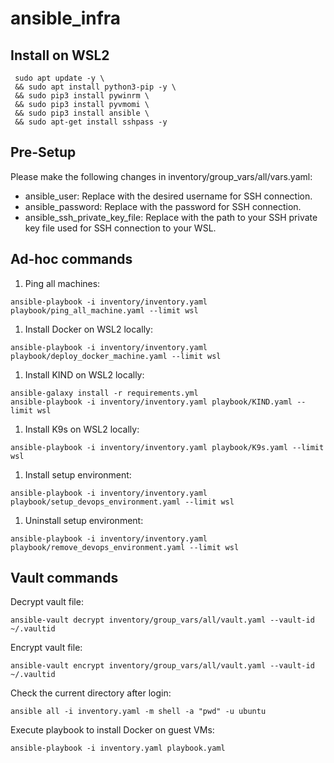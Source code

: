 # ansible_infra
## Install on WSL2
```
 sudo apt update -y \
 && sudo apt install python3-pip -y \
 && sudo pip3 install pywinrm \
 && sudo pip3 install pyvmomi \
 && sudo pip3 install ansible \
 && sudo apt-get install sshpass -y
```

## Pre-Setup
Please make the following changes in inventory/group_vars/all/vars.yaml:
* ansible_user: Replace with the desired username for SSH connection.
* ansible_password: Replace with the password for SSH connection.
* ansible_ssh_private_key_file: Replace with the path to your SSH private key file used for SSH connection to your WSL.
## Ad-hoc commands

1. Ping all machines:
```
ansible-playbook -i inventory/inventory.yaml playbook/ping_all_machine.yaml --limit wsl
```
1. Install Docker on WSL2 locally:
```
ansible-playbook -i inventory/inventory.yaml playbook/deploy_docker_machine.yaml --limit wsl
```
1. Install KIND on WSL2 locally:
```
ansible-galaxy install -r requirements.yml 
ansible-playbook -i inventory/inventory.yaml playbook/KIND.yaml --limit wsl
```
1. Install K9s on WSL2 locally:
```
ansible-playbook -i inventory/inventory.yaml playbook/K9s.yaml --limit wsl
```

1. Install setup environment:
```
ansible-playbook -i inventory/inventory.yaml playbook/setup_devops_environment.yaml --limit wsl
```

1. Uninstall setup environment:
```
ansible-playbook -i inventory/inventory.yaml playbook/remove_devops_environment.yaml --limit wsl
```

## Vault commands
Decrypt vault file:
```
ansible-vault decrypt inventory/group_vars/all/vault.yaml --vault-id ~/.vaultid
```

Encrypt vault file:
```
ansible-vault encrypt inventory/group_vars/all/vault.yaml --vault-id ~/.vaultid
```

Check the current directory after login:

```
ansible all -i inventory.yaml -m shell -a "pwd" -u ubuntu
```



Execute playbook to install Docker on guest VMs:
```
ansible-playbook -i inventory.yaml playbook.yaml
```
